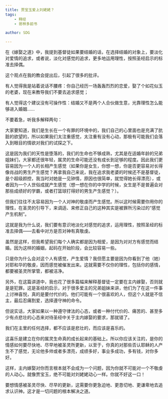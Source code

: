 ```yaml
---
title: 贾宝玉爱上刘姥姥？
tags: 
    - 释经
    - 哥林多前书

author: SDG

---
```


在《嫁娶之道》中，我提到基督徒如果要结婚的话，在选择结婚的对象上，要淡化对爱情的追求，或者说，淡化对感觉的追求，更多地运用理性，按照圣经启示的标准去择偶。

这个观点在我的教会提出后，引起了很多的批评。

有人觉得我是站着说话不腰疼：你自己经历一场轰轰烈烈的恋爱，娶了个如花似玉的老婆，现在来教导我们不要去追求感觉；

有人觉得这个建议没有可操作性：结婚又不是两个人合伙做生意，光靠理性怎么能够进入婚姻……

不要着急，听我多解释两句：

大家要知道，我们是生长在一个有罪的环境中的，我们自己的心里面也是充满了肮脏的欲望的，所以如果我们太注重感觉，太注重有没有心动，那极有可能我们会落入到眼目的情欲对我们的试探之下。

这是因为我们的天性是堕落的，我们的生命也不够成熟，尤其是在适婚年龄的兄弟姐妹们，大家都还很年轻，属灵的生命可能还没有成长到足够的程度。因此我们更容易因为一个人的长相产生感觉（如果你是女生，你想一想，你是否更容易对长得像肖战的男生产生感觉？再拿我自己来说，我在追求我老婆的时候还不是基督徒，是个超级颜控，我当时对她是一见钟情，原因也很简单，就觉得她长得漂亮），或者因为一个人世俗成就产生感觉（想一想在你的中学的时候，女生是不是普遍会对那些成绩好的学霸，或者打篮球打得好的男生产生感觉？）。

但我们往往不太容易因为一个人对神的敬虔而产生感觉。所以这时候需要你用你的理性，在圣灵的引导下，来调适、来修正自己的这种其实是被罪所污染过的“感觉产生机制”。

这就是我为什么说，我们要有意识地淡化对感觉的追求，运用理性，按照圣经的标准去择偶——去看中对方是否对神有真敬虔。

虽然是这样，但我希望我们每个人确实都是因为相爱，是因为对对方有感觉而结婚。因为这样的婚姻，起码在开始阶段，会比较容易一些。

只是你为什么会对这个人有感觉，产生爱情？我但愿主要是因为你看到了他（她）对耶和华的敬虔，因而感觉被催发出来。这就需要不仅你的理性，包括你的感情，都要被圣灵所掌管，都被洁净。

另外，在这篇讲道中，我也花了很多篇幅来解释基督徒一定要在主内嫁娶，否则就是是犯罪。这是圣经的启示，对于很多爱主的兄弟姐妹来讲，他们为了在这一件事上讨神喜悦，真的是要付代价的。他们可能有一个很喜欢的人，但这个人就是不信主，最后忍痛割爱，选择遵守神的命令。

但说实话，大家如果以一种遵守律法的心态，或者一种付代价的、痛苦的、甚至多少有点悲壮的心态来对待圣经中关于主内嫁娶的要求，那就错了。

我们在主里的任何选择，都不应该是悲壮的，而应该是喜乐的。

这喜乐是建立在你的属灵生命真的成长起来的基础上。所以你应该关注的，是你的情感如何要尽快地、尽早地被圣灵所更新，以至于，你真的对那些否认耶稣的人产生不了感觉，无论他多帅或者多漂亮，成绩多好，事业多成功，多有钱，对你多好。

这样，主内嫁娶对你而言根本就不会成为一个问题，因为你就不可能对一个不敬虔的人动心。就像贾宝玉，绝不可能对刘姥姥动心一样。你就不好这一口！

要想情感被圣灵尽快、尽早的更新，这需要你更急迫地、更恳切地、更谦卑地去追求认识神。这才是一切问题的根本解决之道。
